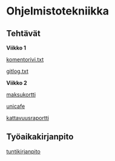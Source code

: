 # Ohjelmistotekniikka
## Tehtävät
**Viikko 1**

[komentorivi.txt](https://github.com/maxxof/ot-harjoitustyo/blob/master/laskarit/viikko1/komentorivi.txt)

[gitlog.txt](https://github.com/maxxof/ot-harjoitustyo/blob/master/laskarit/viikko1/gitlog.txt)

**Viikko 2**

[maksukortti](https://github.com/maxxof/ot-harjoitustyo/tree/master/laskarit/viikko2/maksukortti)

[unicafe](https://github.com/maxxof/ot-harjoitustyo/tree/master/laskarit/viikko2/unicafe)

[kattavuusraportti](https://github.com/maxxof/ot-harjoitustyo/blob/master/laskarit/viikko2/kattavuusraportti.jpg)

## Työaikakirjanpito
[tuntikirjanpito](https://github.com/maxxof/ot-harjoitustyo/blob/master/dokumentaatio/tuntikirjanpito.md)
